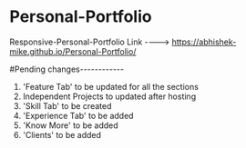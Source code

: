 # Personal-Portfolio
Responsive-Personal-Portfolio
Link ----> https://abhishek-mike.github.io/Personal-Portfolio/

#Pending changes------------
1) 'Feature Tab' to be updated for all the sections
2)  Independent Projects to updated after hosting 
3) 'Skill Tab' to be created
4) 'Experience Tab' to be added
5) 'Know More' to be added
6) 'Clients' to be added
